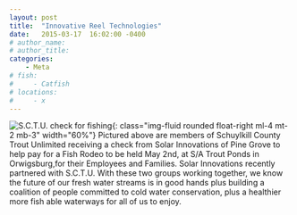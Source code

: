 ```yaml
---
layout: post
title:  "Innovative Reel Technologies"
date:   2015-03-17  16:02:00 -0400
# author_name: 
# author_title: 
categories: 
    - Meta
# fish: 
#     - Catfish
# locations:
#     - x
---
```



![S.C.T.U. check for fishing](/assets/images/blog--sctu.jpg){: class="img-fluid rounded float-right ml-4 mt-2 mb-3" width="60%"}
Pictured above are members of Schuylkill County Trout Unlimited receiving a check from Solar Innovations of Pine Grove to help pay for a Fish Rodeo to be held May 2nd, at S/A Trout Ponds in Orwigsburg,for their Employees and Families. Solar Innovations recently partnered with S.C.T.U. With these two groups working together, we know the future of our fresh water streams is in good hands plus building a coalition of people committed to cold water conservation, plus a healthier more fish able waterways for all of us to enjoy.